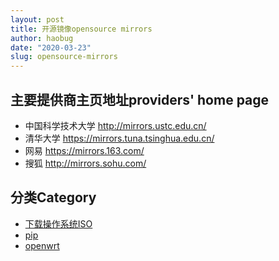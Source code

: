 ```yaml
---
layout: post
title: 开源镜像opensource mirrors
author: haobug
date: "2020-03-23"
slug: opensource-mirrors
---
```


## 主要提供商主页地址providers' home page
* 中国科学技术大学 http://mirrors.ustc.edu.cn/
* 清华大学 https://mirrors.tuna.tsinghua.edu.cn/
* 网易 https://mirrors.163.com/
* 搜狐 http://mirrors.sohu.com/
<!--more-->

## 分类Category
* [下载操作系统ISO](os_disk_iso)
* [pip](python_pip)
* [openwrt](router_openwrt)
